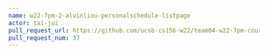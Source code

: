 ```yaml
---
name: w22-7pm-2-alvinliou-personalschedule-listpage
actor: tai-jui
pull_request_url: https://github.com/ucsb-cs156-w22/team04-w22-7pm-courses/pull/37
pull_request_num: 37
---
```

